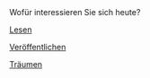<link rel="stylesheet" href="/Buchstadt-Leipzig/css/style.css">
<style>
.bgimg {
  background-image: url("https://upload.wikimedia.org/wikiversity/de/thumb/d/dc/Platz_vor_der_B%C3%B6rse_in_Leipzig_um_1749.JPG/1500px-Platz_vor_der_B%C3%B6rse_in_Leipzig_um_1749.JPG");
}
</style>

<div class="bgimg">
  <div class="question">
  <span class="border">Wofür interessieren Sie sich heute?</span>
  </div>
  <div class="choices">
  <p><a href="w1.html" class="button border">Lesen</a></p>
  <p><a href="w2.html" class="button border">Veröffentlichen</a></p>
  <p><a href="w3.html" class="button border">Träumen</a></p>
  </div>
</div>
